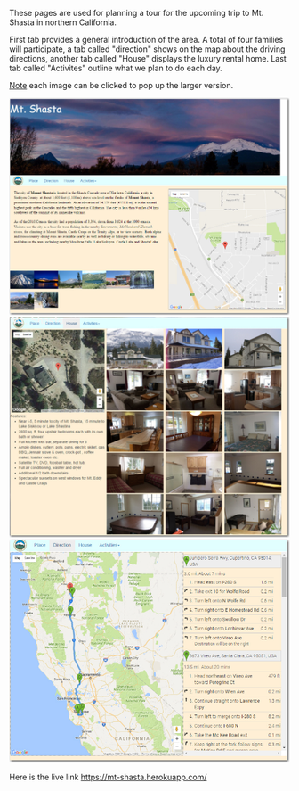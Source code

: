 
These pages are used for planning a tour for the upcoming trip to Mt. Shasta in northern
California.

First tab provides a general introduction of the area.  A total of four
families will participate, a tab called "direction" shows on the map
about the driving directions, another tab called "House" displays the
luxury rental home.  Last tab called "Activites" outline what we plan
to do each day.

<u>Note</u> each image can be clicked to pop up the larger version.

 ![The place](sample-1.jpg)
 ![The house](sample-2.jpg)
 ![Direction](sample-3.jpg)

Here is the live link https://mt-shasta.herokuapp.com/
